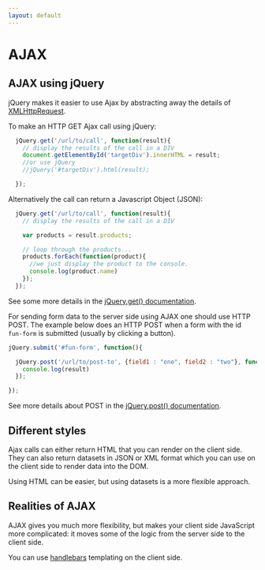 ```yaml
---
layout: default
---
```

# AJAX

## AJAX using jQuery

jQuery makes it easier to use Ajax by abstracting away the details of [XMLHttpRequest](https://developer.mozilla.org/en-US/docs/Web/API/XMLHttpRequest).

To make an HTTP GET Ajax call using jQuery:

```javascript
  jQuery.get('/url/to/call', function(result){
    // display the results of the call in a DIV
    document.getElementById('targetDiv').innerHTML = result;
    //or use jQuery
    //jQuery('#targetDiv').html(result);

  });
```

Alternatively the call can return a Javascript Object (JSON):

```javascript
  jQuery.get('/url/to/call', function(result){
    // display the results of the call in a DIV

    var products = result.products;

    // loop through the products...
    products.forEach(function(product){
      //we just display the product to the console.
      console.log(product.name)  
    });
  });
```

See some more details in the [jQuery.get() documentation](https://api.jquery.com/jquery.get/#jQuery-get-url-data-success-dataType).

For sending form data to the server side using AJAX one should use HTTP POST. The example below does an HTTP POST when a form with the id `fun-form` is submitted (usually by clicking a button).

```javascript
jQuery.submit('#fun-form', function(){

  jQuery.post('/url/to/post-to', {field1 : "one", field2 : "two"}, function(result){
    console.log(result)
  });

});
```

See more details about POST in the [jQuery.post() documentation](https://api.jquery.com/jQuery.post/#jQuery-post-url-data-success-dataType).

## Different styles

Ajax calls can either return HTML that you can render on the client side. They can also return datasets in JSON or XML format which you can use on the client side to render data into the DOM.

Using HTML can be easier, but using datasets is a more flexible approach.

## Realities of AJAX

AJAX gives you much more flexibility, but makes your client side JavaScript more complicated: it moves some of the logic from the server side to the client side.

You can use [handlebars](http://handlebarsjs.com/) templating on the client side.
